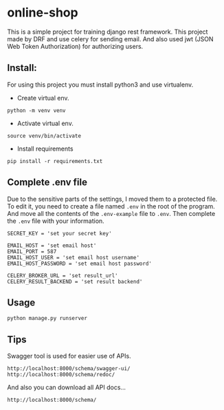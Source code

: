 # online-shop
This is a simple project for training django rest framework. 
This project made by DRF and use celery for sending email.
And also used jwt (JSON Web Token Authorization) for authorizing users. 

## Install:
For using this project you must install python3 and use virtualenv.
* Create virtual env.
```
python -m venv venv
```
* Activate virtual env.
```
source venv/bin/activate
```
* Install requirements
```
pip install -r requirements.txt
```

## Complete .env file
Due to the sensitive parts of the settings, I moved them to a protected file.\
To edit it, you need to create a file named `.env` in the root of the program.\
And move all the contents of the `.env-example` file to `.env`.
Then complete the `.env` file with your information.
```
SECRET_KEY = 'set your secret key'

EMAIL_HOST = 'set email host'
EMAIL_PORT = 587
EMAIL_HOST_USER = 'set email host username'
EMAIL_HOST_PASSWORD = 'set email host password'

CELERY_BROKER_URL = 'set result_url'
CELERY_RESULT_BACKEND = 'set result backend'
```
## Usage
```
python manage.py runserver
```

## Tips
Swagger tool is used for easier use of APIs.
```
http://localhost:8000/schema/swagger-ui/
http://localhost:8000/schema/redoc/
```
And also you can download all API docs...
```
http://localhost:8000/schema/
```
